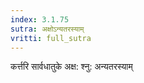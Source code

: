 ```yaml
---
index: 3.1.75
sutra: अक्षोऽन्यतरस्याम्
vritti: full_sutra
---
```


कर्त्तरि सार्वधातुके अक्ष: श्नु: अन्यतरस्याम् 